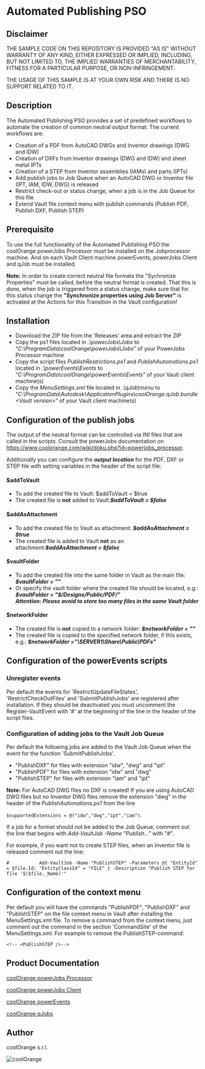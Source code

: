# Automated Publishing PSO

## Disclaimer

THE SAMPLE CODE ON THIS REPOSITORY IS PROVIDED "AS IS" WITHOUT WARRANTY OF ANY KIND, EITHER EXPRESSED OR IMPLIED, INCLUDING, BUT NOT LIMITED TO, THE IMPLIED WARRANTIES OF MERCHANTABILITY, FITNESS FOR A PARTICULAR PURPOSE, OR NON-INFRINGEMENT.

THE USAGE OF THIS SAMPLE IS AT YOUR OWN RISK AND THERE IS NO SUPPORT RELATED TO IT.

## Description
The Automated Publishing PSO provides a set of predefined workflows to automate the creation of common neutral output format. 
The current workflows are:
* Creation of a PDF from AutoCAD DWGs and Inventor drawings (DWG and IDW)
* Creation of DXFs from Inventor drawings (DWG and IDW) and sheet metal IPTs
* Creation of a STEP from Inventor assemblies (IAMs) and parts (IPTs)
* Add publish jobs to Job Queue when an AutoCAD DWG or Inventor file (IPT, IAM, IDW, DWG) is released
* Restrict check-out or status change, when a job is in the Job Queue for this file
* Extend Vault file context menu with publish commands (Publish PDF, Publish DXF, Publish STEP)

## Prerequisite
To use the full functionality of the Automated Publishing PSO the coolOrange powerJobs Processor must be installed on the Jobprocessor machine. And on each Vault Client machine  powerEvents, powerJobs Client and qJob must be installed.

**Note:** In order to create correct neutral file formats the "Sychronize Properties" must be called, before the neutral format is created.
That this is done, when the job is triggered from a status change, make sure that for this status change the **"Synchronize properties using Job Server"** is activated at the Actions for this Transition in the Vault configuration!

## Installation
* Download the ZIP file from the 'Releases' area and extract the ZIP 
* Copy the ps1 files located in *.\powerJobs\Jobs* to “*C:\ProgramData\coolOrange\powerJobs\Jobs*” of your PowerJobs Processor machine
* Copy the script files *PublishRestrictions.ps1* and *PublishAutomations.ps1* located in *.\powerEvents\Events* to “*C:\ProgramData\coolOrange\powerEvents\Events*” of your Vault client machine(s)
* Copy the *MenuSettings.xml* file located in *.\qJob\menu* to “*C:\ProgramData\Autodesk\ApplicationPlugins\coolOrange.qJob.bundle\<Vault version>*” of your Vault client machine(s)

## Configuration of the publish jobs
The output of the neutral format can be controlled via INI files that are called in the scripts. Consult the powerJobs documentation on https://www.coolorange.com/wiki/doku.php?id=powerjobs_processor.

Additionally you can configure the ***output location*** for the PDF, DXF or STEP file with setting variables in the header of the script file:
#### $addToVault
* To add the created file to Vault: $addToVault = $true
* The created file is **not** added to Vault:***$addToVault = $false***

#### $addAsAttachment
* To add the created file to Vault as attachment: ***$addAsAttachment = $true***
* The created file is added to Vault **not** as an attachment:***$addAsAttachment = $false***

#### $vaultFolder
* To add the created file into the same folder in Vault as the main file: ***$vaultFolder = ""***
* Or specify the vault folder where the created file should be located, e.g.: ***$vaultFolder = "$/Designs/Public/PDF/"***  
***Attention: Please avoid to store too many files in the same Vault folder***

#### $networkFolder
* The created file is **not** copied to a network folder: ***$networkFolder = ""***
* The created file is copied to the specified network folder, if this exists, e.g.: ***$networkFolder ="\\SERVER1\Share\Public\PDFs\"***

## Configuration of the powerEvents scripts
### Unregister events 
Per default the events for 'RestrictUpdateFileStates', 'RestrictCheckOutFiles' and 'SubmitPublishJobs' are registered after installation. If they should be deactivated you must uncomment the Register-VaultEvent with '#' at the beginning of the line in the header of the script files.

### Configuration of adding jobs to  the Vault Job Queue
Per default the following jobs are added to the Vault Job Queue when the event for the function 'SubmitPublishJobs'.
* "PublishDXF" for files with extension "idw", "dwg" and "ipt"
* "PublishPDF" for files with extension "idw" and "dwg"
* "PublishSTEP" for files with extension "iam" and "ipt"

**Note:** For AutoCAD DWG files no DXF is created! If you are using AutoCAD DWG files but no Inventor DWG files remove the extension "dwg" in the header of the *PublishAutomations.ps1* from the line 

`$supportedExtensions = @("idw","dwg","ipt","iam")`.

If a job for a format should not be added to the Job Queue, comment out the line that begins with *Add-VaultJob -Name "Publish..."* with "#".

For example, if you want not to create STEP files, when an Inventor file is released comment out the line:

`#           Add-VaultJob -Name "PublishSTEP" -Parameters @{ "EntityId" = $file.Id; "EntityClassId" = "FILE" } -Description "Publish STEP for file '$($file._Name)'"`

## Configuration of the context menu
Per default you will have the commands "PublishPDF", "PublishDXF" and "PublishSTEP" on the file context menu in Vault after installing the MenuSettings.xml file.
To remove a command from the context menu, just comment out the command in the section 'CommandSite' of the MenuSettings.xml.
For example to remove the PublishSTEP-command:

`<!-- <PublishSTEP />-->`

## Product Documentation

[coolOrange powerJobs Processor](https://doc.coolorange.com/doku.php?id=powerjobs_processor)

[coolOrange powerJobs Client](https://doc.coolorange.com/doku.php?id=powerjobs_client)

[coolOrange powerEvents](https://doc.coolorange.com/doku.php?id=powerevents)

[coolOrange qJobs](https://doc.coolorange.com/doku.php?id=qjob)


## Author
coolOrange s.r.l.

![coolOrange](https://i.ibb.co/NmnmjDT/Logo-CO-Full-colore-RGB-short-Payoff.png)
